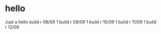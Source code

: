 # hello
Just a hello
build r 08/09 1
build r 09/09 1
build r 10/09 1
build r 11/09 1
build r 12/09 
